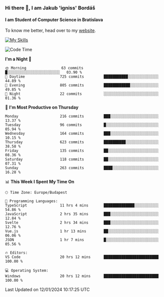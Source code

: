 ### Hi there 👋, I am Jakub 'igniss' Bordáš

#### I am Student of Computer Science in Bratislava
To know me better, head over to my [website](https://bordas.sk).

[![My Skills](https://skillicons.dev/icons?i=js,html,css,figma,svelte,java,kotlin,python,postgresql,typescript,nest,nodejs)](https://bordas.sk)


<!--START_SECTION:waka-->
![Code Time](http://img.shields.io/badge/Code%20Time-1%2C344%20hrs%2033%20mins-blue)

**I'm a Night 🦉** 

```text
🌞 Morning                63 commits          █░░░░░░░░░░░░░░░░░░░░░░░░   03.90 % 
🌆 Daytime                725 commits         ███████████░░░░░░░░░░░░░░   44.89 % 
🌃 Evening                805 commits         ████████████░░░░░░░░░░░░░   49.85 % 
🌙 Night                  22 commits          ░░░░░░░░░░░░░░░░░░░░░░░░░   01.36 % 
```
📅 **I'm Most Productive on Thursday** 

```text
Monday                   216 commits         ███░░░░░░░░░░░░░░░░░░░░░░   13.37 % 
Tuesday                  96 commits          █░░░░░░░░░░░░░░░░░░░░░░░░   05.94 % 
Wednesday                164 commits         ███░░░░░░░░░░░░░░░░░░░░░░   10.15 % 
Thursday                 623 commits         ██████████░░░░░░░░░░░░░░░   38.58 % 
Friday                   135 commits         ██░░░░░░░░░░░░░░░░░░░░░░░   08.36 % 
Saturday                 118 commits         ██░░░░░░░░░░░░░░░░░░░░░░░   07.31 % 
Sunday                   263 commits         ████░░░░░░░░░░░░░░░░░░░░░   16.28 % 
```


📊 **This Week I Spent My Time On** 

```text
🕑︎ Time Zone: Europe/Budapest

💬 Programming Languages: 
TypeScript               11 hrs 4 mins       ██████████████░░░░░░░░░░░   54.86 % 
JavaScript               2 hrs 35 mins       ███░░░░░░░░░░░░░░░░░░░░░░   12.84 % 
Svelte                   2 hrs 34 mins       ███░░░░░░░░░░░░░░░░░░░░░░   12.76 % 
Vue.js                   1 hr 13 mins        ██░░░░░░░░░░░░░░░░░░░░░░░   06.06 % 
JSON                     1 hr 7 mins         █░░░░░░░░░░░░░░░░░░░░░░░░   05.56 % 

🔥 Editors: 
VS Code                  20 hrs 12 mins      █████████████████████████   100.00 % 

💻 Operating System: 
Windows                  20 hrs 12 mins      █████████████████████████   100.00 % 
```


 Last Updated on 12/01/2024 10:17:25 UTC
<!--END_SECTION:waka-->
